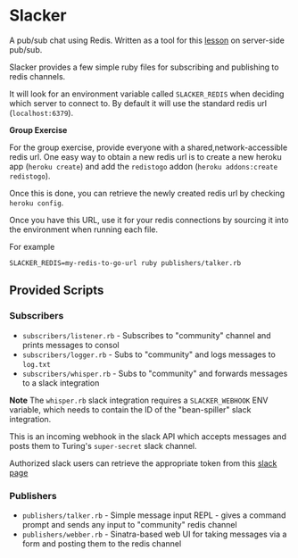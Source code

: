 # Slacker

A pub/sub chat using Redis. Written as a tool for this
[lesson](https://github.com/turingschool/lesson_plans/blob/master/ruby_04-apis_and_scalability/pubsub_on_the_server.markdown) on
server-side pub/sub.

Slacker provides a few simple ruby files for subscribing and publishing
to redis channels.

It will look for an environment variable called `SLACKER_REDIS` when
deciding which server to connect to. By default it will use
the standard redis url (`localhost:6379`).

__Group Exercise__

For the group exercise, provide everyone with a shared,network-accessible redis url.
One easy way to obtain a new redis url is to create a new heroku
app (`heroku create`) and add the `redistogo` addon (`heroku addons:create redistogo`).

Once this is done, you can retrieve the newly created redis url
by checking `heroku config`.

Once you have this URL, use it for your redis connections by
sourcing it into the environment when running each file.

For example

```
SLACKER_REDIS=my-redis-to-go-url ruby publishers/talker.rb
```
## Provided Scripts

### Subscribers

* `subscribers/listener.rb` - Subscribes to "community" channel and prints messages to consol
* `subscribers/logger.rb` - Subs to "community" and logs messages
to `log.txt`
* `subscribers/whisper.rb` - Subs to "community" and forwards messages
to a slack integration

__Note__ The `whisper.rb` slack integration requires a `SLACKER_WEBHOOK` ENV
variable, which needs to contain the ID of the "bean-spiller" slack integration.

This is an incoming webhook in the slack API which accepts messages
and posts them to Turing's `super-secret` slack channel.

Authorized slack users can retrieve the appropriate token from
this [slack page](https://turingschool.slack.com/services/2937942030)

### Publishers

* `publishers/talker.rb` - Simple message input REPL - gives
a command prompt and sends any input to "community" redis channel
* `publishers/webber.rb` - Sinatra-based web UI for taking messages
via a form and posting them to the redis channel
